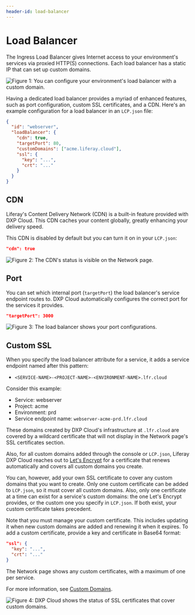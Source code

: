 ```yaml
---
header-id: load-balancer
---
```


# Load Balancer

The Ingress Load Balancer gives Internet access to your environment's services 
via proxied HTTP(S) connections. Each load balancer has a static IP that can set 
up custom domains. 

![Figure 1: You can configure your environment's load balancer with a custom domain.](../../../images/load-balancer.png)

Having a dedicated load balancer provides a myriad of enhanced features, such as 
port configuration, custom SSL certificates, and a CDN. Here's an example 
configuration for a load balancer in an `LCP.json` file: 

```json
{
  "id": "webserver",
  "loadBalancer": {
    "cdn": true,
    "targetPort": 80,
    "customDomains": ["acme.liferay.cloud"],
    "ssl": {
      "key": "...",
      "crt": "..."
    }
  }
}
```

## CDN

Liferay's Content Delivery Network (CDN) is a built-in feature provided with DXP 
Cloud. This CDN caches your content globally, greatly enhancing your delivery 
speed. 

This CDN is disabled by default but you can turn it on in your `LCP.json`: 

```json
"cdn": true
```

![Figure 2: The CDN's status is visible on the Network page.](../../../images/cdn-active.png)

## Port

You can set which internal port (`targetPort`) the load balancer's service 
endpoint routes to. DXP Cloud automatically configures the correct port for the 
services it provides. 


```json
"targetPort": 3000
```

![Figure 3: The load balancer shows your port configurations.](../../../images/load-balancer-port.png)

## Custom SSL

When you specify the load balancer attribute for a service, it adds a service 
endpoint named after this pattern: 

-   `<SERVICE-NAME>-<PROJECT-NAME>-<ENVIRONMENT-NAME>.lfr.cloud`

Consider this example: 

-   Service: webserver
-   Project: acme
-   Environment: prd
-   Service endpoint name: `webserver-acme-prd.lfr.cloud`

These domains created by DXP Cloud's infrastructure at `.lfr.cloud` are covered 
by a wildcard certificate that will not display in the Network page's SSL 
certificates section. 

Also, for all custom domains added through the console or `LCP.json`, Liferay 
DXP Cloud reaches out to 
[Let's Encrypt](https://letsencrypt.org/) 
for a certificate that renews automatically and covers all custom domains you 
create. 

You can, however, add your own SSL certificate to cover any custom domains that 
you want to create. Only one custom certificate can be added to `LCP.json`, so 
it must cover all custom domains. Also, only one certificate at a time can exist 
for a service's custom domains: the one Let's Encrypt provides, or the custom 
one you specify in `LCP.json`. If both exist, your custom certificate takes 
precedent. 

Note that you must manage your custom certificate. This includes updating it 
when new custom domains are added and renewing it when it expires. To add a 
custom certificate, provide a key and certificate in Base64 format: 

```json
"ssl": {
  "key": "...",
  "crt": "..."
}
```

The Network page shows any custom certificates, with a maximum of one per 
service. 

For more information, see 
[Custom Domains](/docs/-/knowledge_base/dxp-cloud/custom-domains). 

![Figure 4: DXP Cloud shows the status of SSL certificates that cover custom domains.](../../../images/load-balancer-ssl-cert.png)
